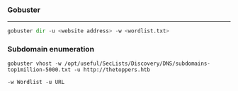 ### Gobuster

---

```py
gobuster dir -u <website address> -w <wordlist.txt>
```

### Subdomain enumeration

```linux
gobuster vhost -w /opt/useful/SecLists/Discovery/DNS/subdomains-top1million-5000.txt -u http://thetoppers.htb

-w Wordlist -u URL
```
